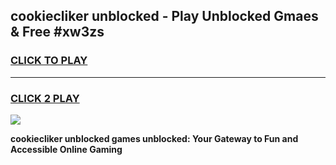 
## cookiecliker unblocked - Play Unblocked Gmaes & Free #xw3zs
<h3>
<a href="https://news.freeplayer.one?title=cookiecliker_unblocked&ref=24F">CLICK TO PLAY</a></h3>
<hr>

<h3>
<a href="https://news.freeplayer.one?title=cookiecliker_unblocked&ref=24F">CLICK 2 PLAY</a>
  
</h3>

<a href="https://news.freeplayer.one?title=cookiecliker_unblocked&ref=24F/"><img src="https://clearcache.store/games.png"></a>


**cookiecliker unblocked games unblocked: Your Gateway to Fun and Accessible Online Gaming**
